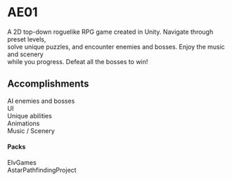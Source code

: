 # AE01
A 2D top-down roguelike RPG game created in Unity. Navigate through preset levels,  <br />
solve unique puzzles, and encounter enemies and bosses. Enjoy the music and scenery  <br />
while you progress. Defeat all the bosses to win!

## Accomplishments
AI enemies and bosses <br />
UI <br />
Unique abilities <br />
Animations <br />
Music / Scenery <br />

#### Packs
ElvGames <br />
AstarPathfindingProject
